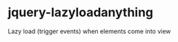 jquery-lazyloadanything
=======================

Lazy load (trigger events) when elements come into view